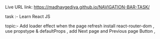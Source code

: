 
 Live URL link: 
 https://madhavgediya.github.io/NAVIGATION-BAR-TASK/    


task :- Learn React JS  

topic:-
       Add loader effect when the page refresh 
       install react-router-dom , 
       use propstype & defaultProps ,
       add Next page and Previous page Button , 
        










